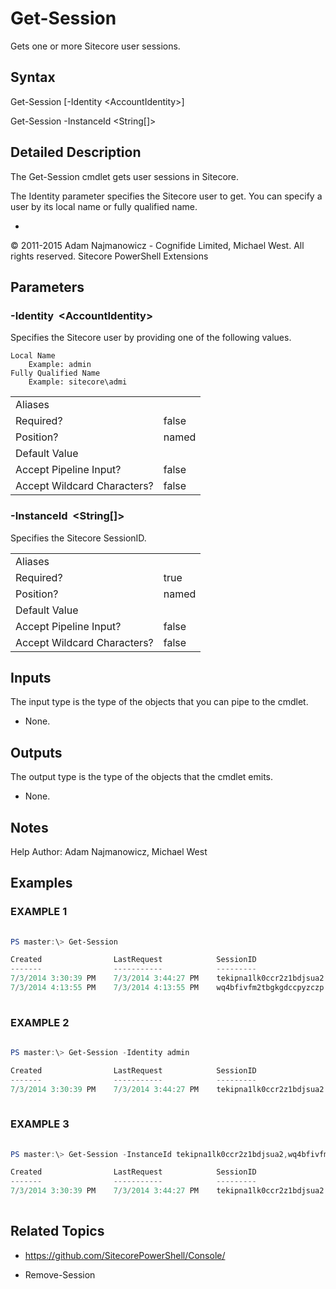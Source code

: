 # Get-Session 
 
Gets one or more Sitecore user sessions. 
 
## Syntax 
 
Get-Session [-Identity &lt;AccountIdentity&gt;] 
 
Get-Session -InstanceId &lt;String[]&gt; 
 
 
## Detailed Description 
 
The Get-Session cmdlet gets user sessions in Sitecore.

The Identity parameter specifies the Sitecore user to get. You can specify a user by its local name or fully qualified name. 
 
- 
 
© 2011-2015 Adam Najmanowicz - Cognifide Limited, Michael West. All rights reserved. Sitecore PowerShell Extensions 
 
## Parameters 
 
### -Identity&nbsp; &lt;AccountIdentity&gt; 
 
Specifies the Sitecore user by providing one of the following values.

    Local Name
        Example: admin
    Fully Qualified Name
        Example: sitecore\admi
 

| | |
| - | - |
| Aliases |  |
| Required? | false |
| Position? | named |
| Default Value |  |
| Accept Pipeline Input? | false |
| Accept Wildcard Characters? | false | 
 
### -InstanceId&nbsp; &lt;String[]&gt; 
 
Specifies the Sitecore SessionID.
 

| | |
| - | - |
| Aliases |  |
| Required? | true |
| Position? | named |
| Default Value |  |
| Accept Pipeline Input? | false |
| Accept Wildcard Characters? | false | 
 
## Inputs 
 
The input type is the type of the objects that you can pipe to the cmdlet. 
 
* None. 
 
## Outputs 
 
The output type is the type of the objects that the cmdlet emits. 
 
* None. 
 
## Notes 
 
Help Author: Adam Najmanowicz, Michael West 
 
## Examples 
 
### EXAMPLE 1 
 
 
 
```powershell   
 
PS master:\> Get-Session

Created                LastRequest            SessionID                  UserName
-------                -----------            ---------                  --------
7/3/2014 3:30:39 PM    7/3/2014 3:44:27 PM    tekipna1lk0ccr2z1bdjsua2   sitecore\admin
7/3/2014 4:13:55 PM    7/3/2014 4:13:55 PM    wq4bfivfm2tbgkgdccpyzczp   sitecore\michael 
 
``` 
 
### EXAMPLE 2 
 
 
 
```powershell   
 
PS master:\> Get-Session -Identity admin

Created                LastRequest            SessionID                  UserName
-------                -----------            ---------                  --------
7/3/2014 3:30:39 PM    7/3/2014 3:44:27 PM    tekipna1lk0ccr2z1bdjsua2   sitecore\admin 
 
``` 
 
### EXAMPLE 3 
 
 
 
```powershell   
 
PS master:\> Get-Session -InstanceId tekipna1lk0ccr2z1bdjsua2,wq4bfivfm2tbgkgdccpyzczp

Created                LastRequest            SessionID                  UserName
-------                -----------            ---------                  --------
7/3/2014 3:30:39 PM    7/3/2014 3:44:27 PM    tekipna1lk0ccr2z1bdjsua2   sitecore\admin 
 
``` 
 
## Related Topics 
 
* <a href='https://github.com/SitecorePowerShell/Console/' target='_blank'>https://github.com/SitecorePowerShell/Console/</a><br/> 
 
* Remove-Session

